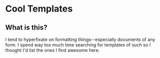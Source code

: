 # Cool Templates

## What is this? 

I tend to hyperfixate on formatting things--especially documents of any form. I spend way too much time searching for templates of such so I thought I'd list the ones I find awesome here. 
